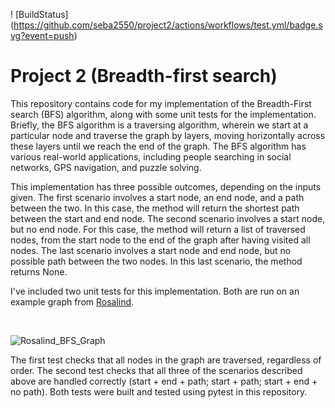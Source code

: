 ! [BuildStatus] (https://github.com/seba2550/project2/actions/workflows/test.yml/badge.svg?event=push)

# Project 2 (Breadth-first search)

This repository contains code for my implementation of the Breadth-First search (BFS) algorithm, along with some unit tests for the implementation. Briefly, the BFS algorithm is a traversing algorithm, wherein we start at a particular node and traverse the graph by layers, moving horizontally across these layers until we reach the end of the graph. The BFS algorithm has various real-world applications, including people searching in social networks, GPS navigation, and puzzle solving. 
<br>

This implementation has three possible outcomes, depending on the inputs given. The first scenario involves a start node, an end node, and a path between the two. In this case, the method will return the shortest path between the start and end node. The second scenario involves a start node, but no end node. For this case, the method will return a list of traversed nodes, from the start node to the end of the graph after having visited all nodes. The last scenario involves a start node and end node, but no possible path between the two nodes. In this last scenario, the method returns None.
<br>

I've included two unit tests for this implementation. Both are run on an example graph from [Rosalind](https://rosalind.info/problems/bfs/). 

<br>

![Rosalind_BFS_Graph](https://user-images.githubusercontent.com/36509785/150235753-2fe9ce8e-be91-4d5a-834b-302cbd581cb5.jpg)

The first test checks that all nodes in the graph are traversed, regardless of order. The second test checks that all three of the scenarios described above are handled correctly (start + end + path; start + path; start + end + no path). Both tests were built and tested using pytest in this repository.
